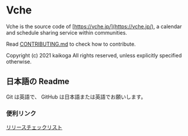 # Vche

Vche is the source code of [https://vche.jp/](https://vche.jp/), a calendar and schedule sharing service within communities.

Read [CONTRIBUTING.md](CONTRIBUTING.md) to check how to contribute.

Copyright (c) 2021 kaikoga All rights reserved, unless explicitly specified otherwise.

## 日本語の Readme

Git は英語で、 GitHub は日本語または英語でお願いします。

### 便利リンク

[リリースチェックリスト](https://github.com/kaikoga/Vche/compare/release...develop?template=release) 
